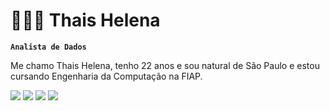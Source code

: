 # 👩🏻‍💻   Thais Helena

**`Analista de Dados`**

Me chamo Thais Helena, tenho 22 anos e sou natural de São Paulo e estou cursando Engenharia da Computação na FIAP. 

<div>
  <a href="https://github.com/thiiss" target="_blank"><img src=" https://img.shields.io/badge/GitHub-%23121011.svg?logo=github&logoColor=white)](#)" target="_blank"></a>
  <a href="https://www.linkedin.com/in/thais-helena-vieira/" target="_blank"><img src="https://custom-icon-badges.demolab.com/badge/LinkedIn-0A66C2?logo=linkedin-white&logoColor=fff)](#)" target="_blank"></a>
  <a href="https://www.instagram.com/__thiiss/" target="_blank"><img src="https://img.shields.io/badge/Instagram-%23E4405F.svg?logo=Instagram&logoColor=white)](#)" target="_blank"></a>
  <a href="thaais.helena.ferreira@gmail.com" target="_blank"><img src="https://img.shields.io/badge/Gmail-D14836?logo=gmail&logoColor=white)](#)" target="_blank"></a>
  
</div>
<h2></h2>
